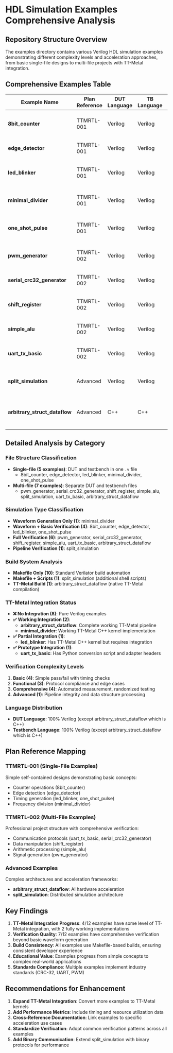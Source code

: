 # HDL Simulation Examples Comprehensive Analysis

## Repository Structure Overview

The examples directory contains various Verilog HDL simulation examples demonstrating different complexity levels and acceleration approaches, from basic single-file designs to multi-file projects with TT-Metal integration.

## Comprehensive Examples Table

| Example Name | Plan Reference | DUT Language | TB Language | File Structure | Simulation Type | Build System | TT-Metal Integration | Verification Level | Key Features |
|--------------|----------------|--------------|-------------|----------------|-----------------|--------------|---------------------|-------------------|--------------|
| **8bit_counter** | TTMRTL-001 | Verilog | Verilog | Single-file | Waveform + Verification | Makefile | ❌ | Full verification with overflow detection | 8-bit counter with load, enable, overflow/underflow flags |
| **edge_detector** | TTMRTL-001 | Verilog | Verilog | Single-file | Waveform + Verification | Makefile | ❌ | Basic functional verification | Rising/falling/any edge detection with timing analysis |
| **led_blinker** | TTMRTL-001 | Verilog | Verilog | Single-file | Waveform + Verification | Makefile | ✅ **Partial** (C++ kernel) | Basic functional verification | Parameterizable LED blinker with TT-Metal C++ kernel |
| **minimal_divider** | TTMRTL-001 | Verilog | Verilog | Single-file | Waveform generation | Makefile | ✅ **Working** (C++ kernel) | Basic waveform verification | Ripple counter chain with TT-Metal implementation |
| **one_shot_pulse** | TTMRTL-001 | Verilog | Verilog | Single-file | Waveform + Verification | Makefile | ❌ | Comprehensive edge case testing | Configurable one-shot pulse generator with re-trigger capability |
| **pwm_generator** | TTMRTL-002 | Verilog | Verilog | Multi-file | Full verification | Makefile | ❌ | Automated duty cycle measurement | PWM with configurable period, duty cycle, clock division |
| **serial_crc32_generator** | TTMRTL-002 | Verilog | Verilog | Multi-file | Full verification | Makefile | ❌ | Standards compliance testing | IEEE 802.3 CRC-32 with multiple test vectors |
| **shift_register** | TTMRTL-002 | Verilog | Verilog | Multi-file | Full verification | Makefile | ❌ | Randomized + edge case testing | Universal shift register with 4 modes, configurable width |
| **simple_alu** | TTMRTL-002 | Verilog | Verilog | Multi-file | Full verification | Makefile | ❌ | Comprehensive operation testing | 8-bit ALU with 10 operations and status flags |
| **uart_tx_basic** | TTMRTL-002 | Verilog | Verilog | Multi-file | Full verification | Makefile | ✅ **Prototype** (Python script) | UART protocol compliance | Configurable baud rate UART TX with receiver verification |
| **split_simulation** | Advanced | Verilog | Verilog | Multi-file | Pipeline verification | Makefile + Scripts | ❌ | Split-pipeline comparison | Distributed simulation architecture proof-of-concept |
| **arbitrary_struct_dataflow** | Advanced | C++ | C++ | Multi-file | Full verification | TT-Metal build | ✅ **Working** | Complete pipeline verification | Custom data structure processing on TT-Metal with 100% data integrity |

## Detailed Analysis by Category

### File Structure Classification
- **Single-file (5 examples)**: DUT and testbench in one `.v` file
  - 8bit_counter, edge_detector, led_blinker, minimal_divider, one_shot_pulse
- **Multi-file (7 examples)**: Separate DUT and testbench files
  - pwm_generator, serial_crc32_generator, shift_register, simple_alu, split_simulation, uart_tx_basic, arbitrary_struct_dataflow

### Simulation Type Classification
- **Waveform Generation Only (1)**: minimal_divider
- **Waveform + Basic Verification (4)**: 8bit_counter, edge_detector, led_blinker, one_shot_pulse
- **Full Verification (6)**: pwm_generator, serial_crc32_generator, shift_register, simple_alu, uart_tx_basic, arbitrary_struct_dataflow
- **Pipeline Verification (1)**: split_simulation

### Build System Analysis
- **Makefile Only (10)**: Standard Verilator build automation
- **Makefile + Scripts (1)**: split_simulation (additional shell scripts)
- **TT-Metal Build (1)**: arbitrary_struct_dataflow (native TT-Metal compilation)

### TT-Metal Integration Status
- **❌ No Integration (8)**: Pure Verilog examples
- **✅ Working Integration (2)**:
  - **arbitrary_struct_dataflow**: Complete working TT-Metal pipeline
  - **minimal_divider**: Working TT-Metal C++ kernel implementation
- **✅ Partial Integration (1)**:
  - **led_blinker**: Has TT-Metal C++ kernel but requires integration
- **✅ Prototype Integration (1)**:
  - **uart_tx_basic**: Has Python conversion script and adapter headers

### Verification Complexity Levels
1. **Basic (4)**: Simple pass/fail with timing checks
2. **Functional (3)**: Protocol compliance and edge cases
3. **Comprehensive (4)**: Automated measurement, randomized testing
4. **Advanced (1)**: Pipeline integrity and data structure processing

### Language Distribution
- **DUT Language**: 100% Verilog (except arbitrary_struct_dataflow which is C++)
- **Testbench Language**: 100% Verilog (except arbitrary_struct_dataflow which is C++)

## Plan Reference Mapping

### TTMRTL-001 (Single-File Examples)
Simple self-contained designs demonstrating basic concepts:
- Counter operations (8bit_counter)
- Edge detection (edge_detector) 
- Timing generation (led_blinker, one_shot_pulse)
- Frequency division (minimal_divider)

### TTMRTL-002 (Multi-File Examples)
Professional project structure with comprehensive verification:
- Communication protocols (uart_tx_basic, serial_crc32_generator)
- Data manipulation (shift_register)
- Arithmetic processing (simple_alu)
- Signal generation (pwm_generator)

### Advanced Examples
Complex architectures and acceleration frameworks:
- **arbitrary_struct_dataflow**: AI hardware acceleration
- **split_simulation**: Distributed simulation architecture

## Key Findings

1. **TT-Metal Integration Progress**: 4/12 examples have some level of TT-Metal integration, with 2 fully working implementations
2. **Verification Quality**: 7/12 examples have comprehensive verification beyond basic waveform generation
3. **Build Consistency**: All examples use Makefile-based builds, ensuring consistent developer experience
4. **Educational Value**: Examples progress from simple concepts to complex real-world applications
5. **Standards Compliance**: Multiple examples implement industry standards (CRC-32, UART, PWM)

## Recommendations for Enhancement

1. **Expand TT-Metal Integration**: Convert more examples to TT-Metal kernels
2. **Add Performance Metrics**: Include timing and resource utilization data
3. **Cross-Reference Documentation**: Link examples to specific acceleration use cases
4. **Standardize Verification**: Adopt common verification patterns across all examples
5. **Add Binary Communication**: Extend split_simulation with binary protocols for performance